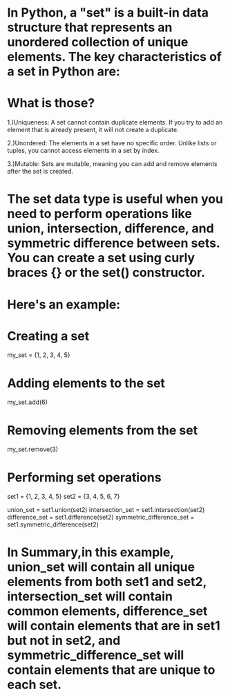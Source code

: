 # In Python, a "set" is a built-in data structure that represents an unordered collection of unique elements. The key characteristics of a set in Python are:

# What is those?

1.)Uniqueness: A set cannot contain duplicate elements. If you try to add an element that is already present, it will not create a duplicate.

2.)Unordered: The elements in a set have no specific order. Unlike lists or tuples, you cannot access elements in a set by index.

3.)Mutable: Sets are mutable, meaning you can add and remove elements after the set is created.

# The set data type is useful when you need to perform operations like union, intersection, difference, and symmetric difference between sets. You can create a set using curly braces {} or the set() constructor.


# Here's an example:


# Creating a set
my_set = {1, 2, 3, 4, 5}

# Adding elements to the set
my_set.add(6)

# Removing elements from the set
my_set.remove(3)

# Performing set operations
set1 = {1, 2, 3, 4, 5}
set2 = {3, 4, 5, 6, 7}

union_set = set1.union(set2)
intersection_set = set1.intersection(set2)
difference_set = set1.difference(set2)
symmetric_difference_set = set1.symmetric_difference(set2)

# In Summary,in this example, union_set will contain all unique elements from both set1 and set2, intersection_set will contain common elements, difference_set will contain elements that are in set1 but not in set2, and symmetric_difference_set will contain elements that are unique to each set.